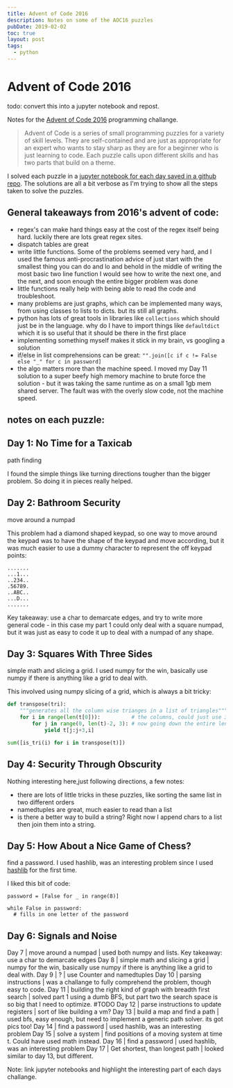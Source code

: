 ```yaml
---
title: Advent of Code 2016
description: Notes on some of the AOC16 puzzles
pubDate: 2019-02-02
toc: true
layout: post
tags:
  - python
---
```


# Advent of Code 2016

todo: convert this into a jupyter notebook and repost.

Notes for the [Advent of Code 2016](http://adventofcode.com/2016) programming challange.

> Advent of Code is a series of small programming puzzles for a variety of skill levels. They are self-contained and are just as appropriate for an expert who wants to stay sharp as they are for a beginner who is just learning to code. Each puzzle calls upon different skills and has two parts that build on a theme.

I solved each puzzle in a [jupyter notebook for each day saved in a github repo](https://github.com/khalido/adventofcode/tree/master/advent2016). The solutions are all a bit verbose as I'm trying to show all the steps taken to solve the puzzles.

## General takeaways from 2016's advent of code:

- regex's can make hard things easy at the cost of the regex itself being hard. luckily there are lots great regex sites.
- dispatch tables are great
- write little functions. Some of the problems seemed very hard, and I used the famous anti-procrastination advice of just start with the smallest thing you can do and lo and behold in the middle of writing the most basic two line function I would see how to write the next one, and the next, and soon enough the entire bigger problem was done
- little functions really help with being able to read the code and troubleshoot.
- many problems are just graphs, which can be implemented many ways, from using classes to lists to dicts. but its still all graphs.
- python has lots of great tools in libraries like `collections` which should just be in the language. why do I have to import things like `defaultdict` which it is so useful that it should be there in the first place
- implementing something myself makes it stick in my brain, vs googling a solution
- if/else in list comprehensions can be great: `"".join([c if c != False else "_" for c in password]`
- the algo matters more than the machine speed. I moved my Day 11 solution to a super beefy high memory machine to brute force the solution - but it was taking the same runtime as on a small 1gb mem shared server. The fault was with the overly slow code, not the machine speed.

## notes on each puzzle:

## Day 1: No Time for a Taxicab

path finding

I found the simple things like turning directions tougher than the bigger problem. So doing it in pieces really helped.

## Day 2: Bathroom Security

move around a numpad

This problem had a diamond shaped keypad, so one way to move around the keypad was to have the shape of the keypad and move according, but it was much easier to use a dummy character to represent the off keypad points:

```
.......
...1...
..234..
.56789.
..ABC..
...D...
.......
```

Key takeaway: use a char to demarcate edges, and try to write more general code - in this case my part 1 could only deal with a square numpad, but it was just as easy to code it up to deal with a numpad of any shape.

## Day 3: Squares With Three Sides

simple math and slicing a grid. I used numpy for the win, basically use numpy if there is anything like a grid to deal with.

This involved using numpy slicing of a grid, which is always a bit tricky:

```python
def transpose(tri):
    """generates all the column wise trianges in a list of triangles"""
    for i in range(len(t[0])):          # the columns, could just use 3 here
        for j in range(0, len(t)-2, 3): # now going down the entire length of the array
            yield t[j:j+3,i]

sum([is_tri(i) for i in transpose(t)])
```

## Day 4: Security Through Obscurity

Nothing interesting here,just following directions, a few notes:

- there are lots of little tricks in these puzzles, like sorting the same list in two different orders
- namedtuples are great, much easier to read than a list
- is there a better way to build a string? Right now I append chars to a list then join them into a string.

## Day 5: How About a Nice Game of Chess?

find a password. I used hashlib, was an interesting problem since I used [hashlib](https://docs.python.org/3/library/hashlib.html) for the first time.

I liked this bit of code:

```
password = [False for _ in range(8)]

while False in password:
  # fills in one letter of the password
```

## Day 6: Signals and Noise

Day 7 | move around a numpad | used both numpy and lists. Key takeaway: use a char to demarcate edges
Day 8 | simple math and slicing a grid | numpy for the win, basically use numpy if there is anything like a grid to deal with.
Day 9 | ? | use Counter and namedtuples
Day 10 | parsing instructions | was a challange to fully comprehend the problem, though easy to code.
Day 11 | building the right kind of graph with breadth first search | solved part 1 using a dumb BFS, but part two the search space is so big that I need to optimize. #TODO
Day 12 | parse instructions to update registers | sort of like building a vm?
Day 13 | build a map and find a path | used bfs, easy enough, but need to implement a generic path solver. its got pics too!
Day 14 | find a password | used hashlib, was an interesting problem
Day 15 | solve a system | find positions of a moving system at time t. Could have used math instead.
Day 16 | find a password | used hashlib, was an interesting problem
Day 17 | Get shortest, than longest path | looked similar to day 13, but different.

Note: link jupyter notebooks and highlight the interesting part of each days challange.
